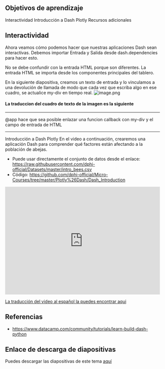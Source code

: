 ## Objetivos de aprendizaje
Interactividad
Introducción a Dash Plotly
Recursos adicionales

## Interactividad
Ahora veamos cómo podemos hacer que nuestras aplicaciones Dash sean interactivas. Debemos importar Entrada y Salida desde dash.dependencies para hacer esto.

No se debe confundir con la entrada HTML porque son diferentes. La entrada HTML se importa desde los componentes principales del tablero.

En la siguiente diapositiva, creamos un texto de entrada y lo vinculamos a una devolución de llamada de modo que cada vez que escriba algo en ese cuadro, se actualice my-div en tiempo real.
![image.png](https://dphi-live.s3.amazonaws.com/media_uploads/image_e06f662d47d34c208ecb166278269b53.png)

#### La traduccion del cuadro de texto de la imagen es la siguiente

---
@app hace que sea posible enlazar una funcion callback con my-div y el campo de entrada de HTML

---

Introducción a Dash Plotly
En el video a continuación, crearemos una aplicación Dash para comprender qué factores están afectando a la población de abejas.

*  Puede usar directamente el conjunto de datos desde el enlace:
https://raw.githubusercontent.com/dphi-official/Datasets/master/intro_bees.csv
* Código: https://github.com/dphi-official/Micro-Courses/tree/master/Plotly%26Dash/Dash_Introduction

<iframe width="100%" height="350" src="https://www.youtube.com/embed/hSPmj7mK6ng" title="Introduction to Dash Plotly - Data Visualization in Python" frameborder="0" allow="accelerometer; autoplay; clipboard-write; encrypted-media; gyroscope; picture-in-picture" allowfullscreen></iframe>

[La traducción del video al español la puedes encontrar aqui](https://drive.google.com/file/d/1hLIwnnPOKrLvRSyIx5-36wmpxPfmyGdv/view?usp=sharing)

## Referencias 
* https://www.datacamp.com/community/tutorials/learn-build-dash-python

## Enlace de descarga de diapositivas

Puedes descargar las diapositivas de este tema 
[aquí](https://docs.google.com/presentation/d/10JOh048ytryId6KQuo9y0VGh8GoSQZbWb5KOTckaSco/edit)